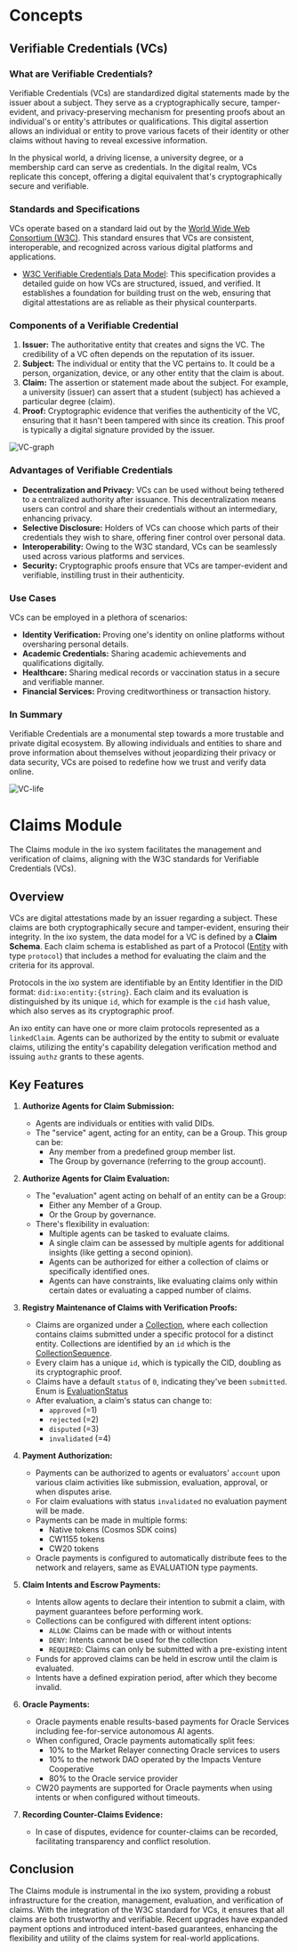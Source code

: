 # Concepts

## Verifiable Credentials (VCs)

### What are Verifiable Credentials?

Verifiable Credentials (VCs) are standardized digital statements made by the issuer about a subject. They serve as a cryptographically secure, tamper-evident, and privacy-preserving mechanism for presenting proofs about an individual's or entity's attributes or qualifications. This digital assertion allows an individual or entity to prove various facets of their identity or other claims without having to reveal excessive information.

In the physical world, a driving license, a university degree, or a membership card can serve as credentials. In the digital realm, VCs replicate this concept, offering a digital equivalent that's cryptographically secure and verifiable.

### Standards and Specifications

VCs operate based on a standard laid out by the [World Wide Web Consortium (W3C)](https://www.w3.org/). This standard ensures that VCs are consistent, interoperable, and recognized across various digital platforms and applications.

- [W3C Verifiable Credentials Data Model](https://www.w3.org/TR/vc-data-model/): This specification provides a detailed guide on how VCs are structured, issued, and verified. It establishes a foundation for building trust on the web, ensuring that digital attestations are as reliable as their physical counterparts.

### Components of a Verifiable Credential

1. **Issuer:** The authoritative entity that creates and signs the VC. The credibility of a VC often depends on the reputation of its issuer.
2. **Subject:** The individual or entity that the VC pertains to. It could be a person, organization, device, or any other entity that the claim is about.
3. **Claim:** The assertion or statement made about the subject. For example, a university (issuer) can assert that a student (subject) has achieved a particular degree (claim).
4. **Proof:** Cryptographic evidence that verifies the authenticity of the VC, ensuring that it hasn't been tampered with since its creation. This proof is typically a digital signature provided by the issuer.

![VC-graph](./assets/vc_graph.svg)

### Advantages of Verifiable Credentials

- **Decentralization and Privacy:** VCs can be used without being tethered to a centralized authority after issuance. This decentralization means users can control and share their credentials without an intermediary, enhancing privacy.
- **Selective Disclosure:** Holders of VCs can choose which parts of their credentials they wish to share, offering finer control over personal data.
- **Interoperability:** Owing to the W3C standard, VCs can be seamlessly used across various platforms and services.
- **Security:** Cryptographic proofs ensure that VCs are tamper-evident and verifiable, instilling trust in their authenticity.

### Use Cases

VCs can be employed in a plethora of scenarios:

- **Identity Verification:** Proving one's identity on online platforms without oversharing personal details.
- **Academic Credentials:** Sharing academic achievements and qualifications digitally.
- **Healthcare:** Sharing medical records or vaccination status in a secure and verifiable manner.
- **Financial Services:** Proving creditworthiness or transaction history.

### In Summary

Verifiable Credentials are a monumental step towards a more trustable and private digital ecosystem. By allowing individuals and entities to share and prove information about themselves without jeopardizing their privacy or data security, VCs are poised to redefine how we trust and verify data online.

![VC-life](./assets/vc_life.svg)

# Claims Module

The Claims module in the ixo system facilitates the management and verification of claims, aligning with the W3C standards for Verifiable Credentials (VCs).

## Overview

VCs are digital attestations made by an issuer regarding a subject. These claims are both cryptographically secure and tamper-evident, ensuring their integrity. In the ixo system, the data model for a VC is defined by a **Claim Schema**. Each claim schema is established as part of a Protocol ([Entity](/x/entity/spec/02_state.md#entity) with type `protocol`) that includes a method for evaluating the claim and the criteria for its approval.

Protocols in the ixo system are identifiable by an Entity Identifier in the DID format: `did:ixo:entity:{string}`. Each claim and its evaluation is distinguished by its unique `id`, which for example is the `cid` hash value, which also serves as its cryptographic proof.

An ixo entity can have one or more claim protocols represented as a `linkedClaim`. Agents can be authorized by the entity to submit or evaluate claims, utilizing the entity's capability delegation verification method and issuing `authz` grants to these agents.

## Key Features

1. **Authorize Agents for Claim Submission:**
   - Agents are individuals or entities with valid DIDs.
   - The "service" agent, acting for an entity, can be a Group. This group can be:
     - Any member from a predefined group member list.
     - The Group by governance (referring to the group account).
2. **Authorize Agents for Claim Evaluation:**

   - The "evaluation" agent acting on behalf of an entity can be a Group:
     - Either any Member of a Group.
     - Or the Group by governance.
   - There's flexibility in evaluation:
     - Multiple agents can be tasked to evaluate claims.
     - A single claim can be assessed by multiple agents for additional insights (like getting a second opinion).
     - Agents can be authorized for either a collection of claims or specifically identified ones.
     - Agents can have constraints, like evaluating claims only within certain dates or evaluating a capped number of claims.

3. **Registry Maintenance of Claims with Verification Proofs:**

   - Claims are organized under a [Collection](02_state.md#collection), where each collection contains claims submitted under a specific protocol for a distinct entity. Collections are identified by an `id` which is the [CollectionSequence](05_params.md).
   - Every claim has a unique `id`, which is typically the CID, doubling as its cryptographic proof.
   - Claims have a default `status` of `0`, indicating they've been `submitted`. Enum is [EvaluationStatus](02_state.md#evaluationstatus)
   - After evaluation, a claim's status can change to:
     - `approved` (=1)
     - `rejected` (=2)
     - `disputed` (=3)
     - `invalidated` (=4)

4. **Payment Authorization:**

   - Payments can be authorized to agents or evaluators' `account` upon various claim activities like submission, evaluation, approval, or when disputes arise.
   - For claim evaluations with status `invalidated` no evaluation payment will be made.
   - Payments can be made in multiple forms:
     - Native tokens (Cosmos SDK coins)
     - CW1155 tokens
     - CW20 tokens
   - Oracle payments is configured to automatically distribute fees to the network and relayers, same as EVALUATION type payments.

5. **Claim Intents and Escrow Payments:**

   - Intents allow agents to declare their intention to submit a claim, with payment guarantees before performing work.
   - Collections can be configured with different intent options:
     - `ALLOW`: Claims can be made with or without intents
     - `DENY`: Intents cannot be used for the collection
     - `REQUIRED`: Claims can only be submitted with a pre-existing intent
   - Funds for approved claims can be held in escrow until the claim is evaluated.
   - Intents have a defined expiration period, after which they become invalid.

6. **Oracle Payments:**

   - Oracle payments enable results-based payments for Oracle Services including fee-for-service autonomous AI agents.
   - When configured, Oracle payments automatically split fees:
     - 10% to the Market Relayer connecting Oracle services to users
     - 10% to the network DAO operated by the Impacts Venture Cooperative
     - 80% to the Oracle service provider
   - CW20 payments are supported for Oracle payments when using intents or when configured without timeouts.

7. **Recording Counter-Claims Evidence:**
   - In case of disputes, evidence for counter-claims can be recorded, facilitating transparency and conflict resolution.

## Conclusion

The Claims module is instrumental in the ixo system, providing a robust infrastructure for the creation, management, evaluation, and verification of claims. With the integration of the W3C standard for VCs, it ensures that all claims are both trustworthy and verifiable. Recent upgrades have expanded payment options and introduced intent-based guarantees, enhancing the flexibility and utility of the claims system for real-world applications.
